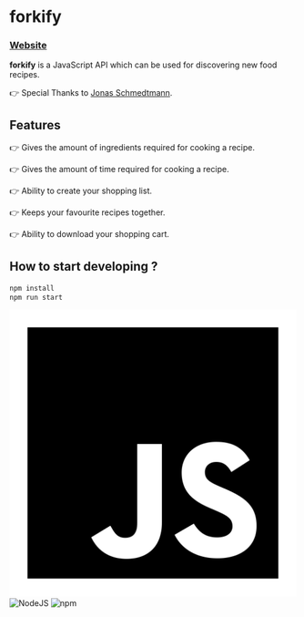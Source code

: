 # forkify

### [Website](https://mclods-forkify.herokuapp.com/)

**forkify** is a JavaScript API which can be used for discovering new food recipes.

👉  Special Thanks to [Jonas Schmedtmann](https://www.udemy.com/user/jonasschmedtmann/).	

## Features

👉  Gives the amount of ingredients required for cooking a recipe.

👉 Gives the amount of time required for cooking a recipe.

👉  Ability to create your shopping list.

👉  Keeps your favourite recipes together.

👉  Ability to download your shopping cart.

## How to start developing ?

```
npm install
npm run start
```

![JavaScript](logo-javascript.svg)    ![NodeJS](https://img.icons8.com/color/60/000000/nodejs.png)    ![npm](https://img.icons8.com/color/60/000000/npm.png)


